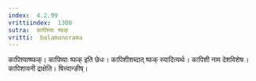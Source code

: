 ```yaml
---
index:  4.2.99
vrittiindex:  1300
sutra:  कापिश्याः ष्फक्
vritti:  balamanorama 
---
```


कापिश्याष्ष्फक्। कापिष्याः ष्फक् इति छेधः। कापिशीशब्दात् ष्फक् स्यादित्यर्थः। कापिशी नाम देशविशेषः। कापिशायनी द्राक्षेति। षित्त्वान्ङीष्।


